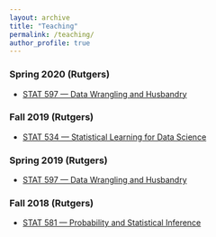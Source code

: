```yaml
---
layout: archive
title: "Teaching"
permalink: /teaching/
author_profile: true
---
```


### Spring 2020 (Rutgers)

* [STAT 597 — Data Wrangling and Husbandry](https://msds-stat.rutgers.edu/msds-academics/msds-coursedesc/340-16-954-597-data-wrangling-and-husbandry-3)

### Fall 2019 (Rutgers)

* [STAT 534 — Statistical Learning for Data Science](https://msds-stat.rutgers.edu/msds-academics/msds-coursedesc/335-16-954-534-statistical-learning-for-data-science-3)

### Spring 2019 (Rutgers)

* [STAT 597 — Data Wrangling and Husbandry](https://msds-stat.rutgers.edu/msds-academics/msds-coursedesc/340-16-954-597-data-wrangling-and-husbandry-3)

### Fall 2018 (Rutgers)

* [STAT 581 — Probability and Statistical Inference](https://msds-stat.rutgers.edu/msds-academics/msds-coursedesc/338-16-954-581-probability-and-statistical-theory-for-data-science-3)

